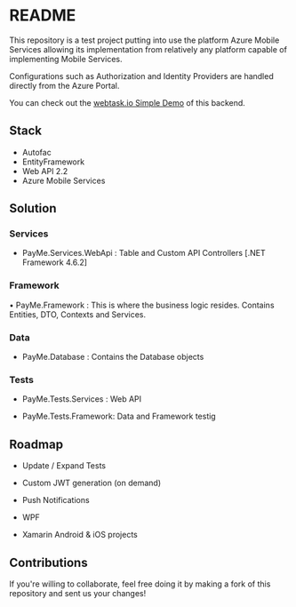 # README

This repository is a test project putting into use the platform Azure Mobile Services allowing its implementation from relatively any platform capable of implementing Mobile Services.

Configurations such as Authorization and Identity Providers are handled directly from the Azure Portal.


You can check out the [webtask.io Simple Demo](http://jcordero.azurewebsites.net/payme-wt.html) of this backend.


## Stack

- Autofac
- EntityFramework
- Web API 2.2
- Azure Mobile Services

## Solution

### Services

- PayMe.Services.WebApi : Table and Custom API Controllers [.NET Framework 4.6.2]


### Framework

• PayMe.Framework : This is where the business logic resides. Contains Entities, DTO, Contexts and Services. 


### Data

- PayMe.Database : Contains the Database objects


### Tests

- PayMe.Tests.Services : Web API

- PayMe.Tests.Framework: Data and Framework testig


## Roadmap

- Update / Expand Tests

- Custom JWT generation (on demand)

- Push Notifications

- WPF

- Xamarin Android & iOS projects

## Contributions

If you're willing to collaborate, feel free doing it by making a fork of this repository and sent us your changes!
